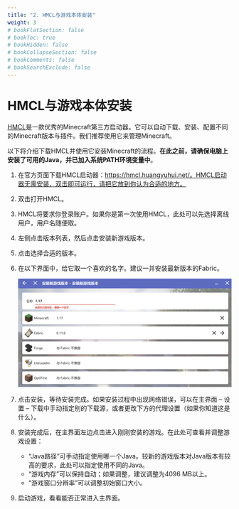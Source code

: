 ```yaml
---
title: "2. HMCL与游戏本体安装"
weight: 3
# bookFlatSection: false
# bookToc: true
# bookHidden: false
# bookCollapseSection: false
# bookComments: false
# bookSearchExclude: false
---
```


# HMCL与游戏本体安装

[HMCL](https://hmcl.huangyuhui.net/)是一款优秀的Minecraft第三方启动器。它可以自动下载、安装、配置不同的Minecraft版本与插件。我们推荐使用它来管理Minecraft。

以下将介绍下载HMCL并使用它安装Minecraft的流程。**在此之前，请确保电脑上安装了可用的Java，并已加入系统PATH环境变量中**。

1. 在官方页面下载HMCL启动器：https://hmcl.huangyuhui.net/。HMCL启动器无需安装，双击即可运行，请把它放到你认为合适的地方。

2. 双击打开HMCL。

3. HMCL将要求你登录账户。如果你是第一次使用HMCL，此处可以先选择离线用户，用户名随便取。

4. 左侧点击版本列表，然后点击安装新游戏版本。

5. 点击选择合适的版本。

6. 在以下界面中，给它取一个喜欢的名字。建议一并安装最新版本的Fabric。

   ![HMCL安装Minecraft样例](/images/hmcl/image-20220609232909177.png)
   
7. 点击安装，等待安装完成。如果安装过程中出现网络错误，可以在主界面 – 设置 – 下载中手动指定别的下载源，或者更改下方的代理设置（如果你知道这是什么）。

8. 安装完成后，在主界面左边点击进入刚刚安装的游戏。在此处可查看并调整游戏设置：

   - “Java路径”可手动指定使用哪一个Java。较新的游戏版本对Java版本有较高的要求，此处可以指定使用不同的Java。
   - “游戏内存”可以保持自动；如果调整，建议调整为4096 MB以上。
   - “游戏窗口分辨率”可以调整初始窗口大小。

9. 启动游戏，看看能否正常进入主界面。



